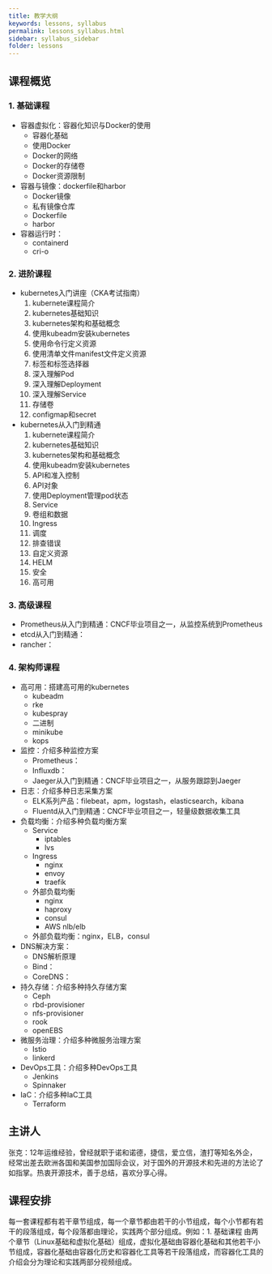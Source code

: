 ```yaml
---
title: 教学大纲
keywords: lessons, syllabus
permalink: lessons_syllabus.html
sidebar: syllabus_sidebar
folder: lessons
---
```


## 课程概览

### 1. 基础课程

+ 容器虚拟化：容器化知识与Docker的使用
  + 容器化基础
  + 使用Docker
  + Docker的网络
  + Docker的存储卷
  + Docker资源限制
+ 容器与镜像：dockerfile和harbor
  + Docker镜像
  + 私有镜像仓库
  + Dockerfile
  + harbor
+ 容器运行时：
  + containerd
  + cri-o

### 2. 进阶课程

+ kubernetes入门讲座（CKA考试指南）
  1. kubernete课程简介
  2. kubernetes基础知识
  3. kubernetes架构和基础概念
  4. 使用kubeadm安装kubernetes
  5. 使用命令行定义资源
  6. 使用清单文件manifest文件定义资源
  7. 标签和标签选择器
  8. 深入理解Pod
  9. 深入理解Deployment
  10. 深入理解Service
  11. 存储卷
  12. configmap和secret
+ kubernetes从入门到精通
  1. kubernete课程简介
  2. kubernetes基础知识
  3. kubernetes架构和基础概念
  4. 使用kubeadm安装kubernetes
  5. API和准入控制
  6. API对象
  7. 使用Deployment管理pod状态
  8. Service
  9. 卷组和数据
  10. Ingress
  11. 调度
  12. 排查错误
  13. 自定义资源
  14. HELM
  15. 安全
  16. 高可用

### 3. 高级课程

+ Prometheus从入门到精通：CNCF毕业项目之一，从监控系统到Prometheus
+ etcd从入门到精通：
+ rancher：

### 4. 架构师课程

+ 高可用：搭建高可用的kubernetes
  + kubeadm
  + rke
  + kubespray
  + 二进制
  + minikube
  + kops
+ 监控：介绍多种监控方案
  + Prometheus：
  + Influxdb：
  + Jaeger从入门到精通：CNCF毕业项目之一，从服务跟踪到Jaeger
+ 日志：介绍多种日志采集方案
  + ELK系列产品：filebeat，apm，logstash，elasticsearch，kibana
  + Fluentd从入门到精通：CNCF毕业项目之一，轻量级数据收集工具
+ 负载均衡：介绍多种负载均衡方案
  + Service
    + iptables
    + lvs
  + Ingress
    + nginx
    + envoy
    + traefik
  + 外部负载均衡
    + nginx
    + haproxy
    + consul
    + AWS nlb/elb
  + 外部负载均衡：nginx，ELB，consul
+ DNS解决方案：
  + DNS解析原理
  + Bind：
  + CoreDNS：
+ 持久存储：介绍多种持久存储方案
  + Ceph
  + rbd-provisioner
  + nfs-provisioner
  + rook
  + openEBS
+ 微服务治理：介绍多种微服务治理方案
  + Istio
  + linkerd
+ DevOps工具：介绍多种DevOps工具
  + Jenkins
  + Spinnaker
+ IaC：介绍多种IaC工具
  + Terraform

## 主讲人

张克：12年运维经验，曾经就职于诺和诺德，捷信，爱立信，渣打等知名外企，经常出差去欧洲各国和美国参加国际会议，对于国外的开源技术和先进的方法论了如指掌。热衷开源技术，善于总结，喜欢分享心得。

## 课程安排

每一套课程都有若干章节组成，每一个章节都由若干的小节组成，每个小节都有若干的段落组成，每个段落都由理论，实践两个部分组成。例如：1. 基础课程 由两个章节（Linux基础和虚拟化基础）组成，虚拟化基础由容器化基础和其他若干小节组成，容器化基础由容器化历史和容器化工具等若干段落组成，而容器化工具的介绍会分为理论和实践两部分视频组成。